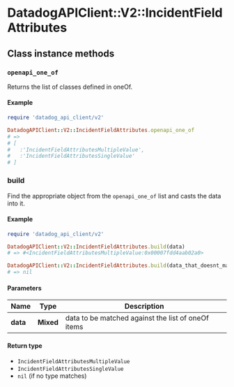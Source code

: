 # DatadogAPIClient::V2::IncidentFieldAttributes

## Class instance methods

### `openapi_one_of`

Returns the list of classes defined in oneOf.

#### Example

```ruby
require 'datadog_api_client/v2'

DatadogAPIClient::V2::IncidentFieldAttributes.openapi_one_of
# =>
# [
#   :'IncidentFieldAttributesMultipleValue',
#   :'IncidentFieldAttributesSingleValue'
# ]
```

### build

Find the appropriate object from the `openapi_one_of` list and casts the data into it.

#### Example

```ruby
require 'datadog_api_client/v2'

DatadogAPIClient::V2::IncidentFieldAttributes.build(data)
# => #<IncidentFieldAttributesMultipleValue:0x00007fdd4aab02a0>

DatadogAPIClient::V2::IncidentFieldAttributes.build(data_that_doesnt_match)
# => nil
```

#### Parameters

| Name | Type | Description |
| ---- | ---- | ----------- |
| **data** | **Mixed** | data to be matched against the list of oneOf items |

#### Return type

- `IncidentFieldAttributesMultipleValue`
- `IncidentFieldAttributesSingleValue`
- `nil` (if no type matches)

